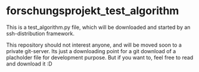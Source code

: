 # forschungsprojekt_test_algorithm
This is a test_algorithm.py file, which will be downloaded and started by an ssh-distribution framework.

This repository should not interest anyone, and will be moved soon to a private git-server. Its just a
downloading point for a git download of a placholder file for development purpose. But if you want to,
feel free to read and download it :D

